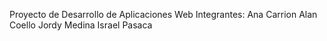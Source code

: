 Proyecto de Desarrollo de Aplicaciones Web
Integrantes:
Ana Carrion
Alan Coello
Jordy Medina
Israel Pasaca
